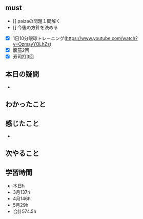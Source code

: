 

## must
- [] paizaの問題１問解く
- [] 今後の方針を決める
   
- [x] 1日10分眼球トレーニング(https://www.youtube.com/watch?v=OzmayYOLhZs)
- [x] 腹筋2回
- [x] 寿司打3回

## 本日の疑問
- 


## わかったこと





## 感じたこと
-




## 次やること

## 学習時間
  - 本日h
  - 3月137h
  - 4月146h
  - 5月29h
  - 合計574.5h
